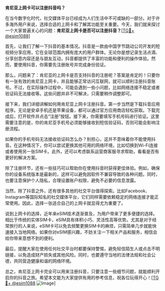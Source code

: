 **肯尼亚上网卡可以注册抖音吗？**

在当今数字化时代，社交媒体平台已经成为人们生活中不可或缺的一部分。对于许多海外用户来说，选择合适的上网卡和了解其功能至关重要。今天，我们就来探讨一个大家普遍关心的问题：**肯尼亚上网卡是否可以注册抖音？**[[TG💪+ @esim1088](https://t.me/s/esim1088)]

首先，让我们了解一下抖音的基本情况。抖音是一款由中国字节跳动公司开发的短视频分享应用，它在全球范围内拥有庞大的用户群体。无论你是想记录生活点滴、分享创意内容还是与朋友互动，抖音都提供了丰富的功能和便利的操作体验。然而，要使用抖音，你需要先注册账号并完成身份验证。

那么，问题来了：肯尼亚的上网卡是否支持抖音的注册呢？答案是肯定的！只要你有一张有效的肯尼亚上网卡，并且能够正常访问互联网，就可以顺利注册抖音账号。不过，在实际操作过程中，可能会遇到一些小问题，比如网络连接不稳定或者验证码无法接收等。这些问题并非不可解决，只需要稍作调整即可。

接下来，我们详细讲解如何用肯尼亚上网卡注册抖音。第一步当然是下载抖音应用程序。无论是安卓手机还是苹果设备，都可以通过官方应用商店轻松获取。下载完成后，打开软件并点击“注册”按钮。接下来，你需要填写手机号码进行验证。这里需要注意的是，你的肯尼亚手机号必须能够接收到短信验证码，否则可能会影响注册流程。

如果你的手机号码无法接收验证码怎么办？别担心，这并不意味着你不能使用抖音。在这种情况下，你可以尝试更换其他可用的网络环境，比如切换到Wi-Fi连接或者使用另一张SIM卡。此外，还可以考虑联系运营商客服寻求帮助，看看是否有更好的解决方案。

除了注册环节，还有一些技巧可以帮助你在使用抖音时获得更佳体验。例如，确保你的设备系统版本是最新的，这样可以避免因软件不兼容导致的各种问题。同时，也要注意保护个人隐私，合理设置账户权限，避免不必要的信息泄露。

当然，除了抖音之外，还有很多其他的社交平台值得探索。比如Facebook、Instagram等国际知名的社交媒体平台，它们同样需要依赖稳定的网络连接才能正常使用。因此，选择一张适合自己的上网卡就显得尤为重要了。

说到上网卡的选择，近年来eSIM技术逐渐普及，为用户带来了更多便捷的选择。相比于传统的实体SIM卡，eSIM具有体积小巧、灵活性高等优势。尤其是对于经常旅行的人来说，eSIM卡可以免去频繁更换SIM卡的麻烦，只需简单几步就能快速接入当地网络。如果你对eSIM感兴趣，不妨关注一下相关产品和服务，相信会给你带来意想不到的便利。

最后，提醒大家在使用任何社交平台时都要保持警惕，避免轻信陌生人或点击不明链接，以免造成财产损失或其他风险。同时，也要遵守当地的法律法规和社会公德，共同营造健康和谐的网络环境。

总之，肯尼亚上网卡完全可以用来注册抖音，只要注意一些细节问题，就能顺利开启你的抖音之旅。希望本文能为大家提供有用的参考信息，祝各位玩得开心！[[TG💪+ @esim1088](https://t.me/s/esim1088) ![Image](https://i.postimg.cc/4NQfJmqS/Snipaste-2025-05-13-00-14-12.png)]